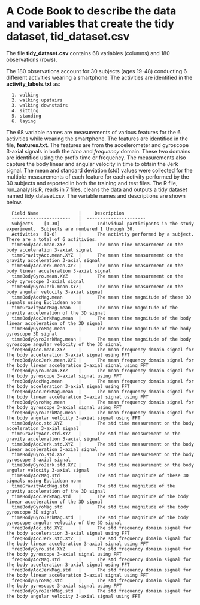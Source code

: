 # A Code Book to describe the data and variables that create the tidy dataset, tid_dataset.csv

The file **tidy_dataset.csv** contains 68 variables (columns) and 180 observations (rows).

The 180 observations account for 30 subjects (ages 19-48) conducting 6 different activities wearing a smartphone. The activities are identified in the **activity_labels.txt** as:

      1. walking
      2. walking upstairs
      3. walking downstairs
      4. sitting
      5. standing
      6. laying
      
The 68 variable names are measurements of various features for the 6 activities while wearing the smartphone. The features are identified in the file, **features.txt**.  The features are from the accelerometer and gyroscope 3-axial signals in both the *time* and *frequency* domain. These two domains are identified using the prefix time or frequency. The measurements also capture the body linear and angular velocity in time to obtain the Jerk signal.  The mean and standard deviation (std) values were collected for the multiple measurements of each feature for each activity performed by the 30 subjects and reported in both the training and test files.  The R file, run_analysis.R, reads in 7 files, cleans the data and outputs a tidy dataset named tidy_dataset.csv.  The variable names and descriptions are shown below.

      Field Name               |     Description
      ----------------------   |  ----------------------
      Subjects    [1-30]       |      Individual participants in the study experiment.  Subjects are numbered 1 through 30.
      Activities  [1-6]        |      The activity performed by a subject.  There are a total of 6 actitivies.
      timeBodyAcc.mean.XYZ     |      The mean time measurement on the body acceleration 3-axial signal 
      timeGravityAcc.mean.XYZ  |      The mean time measurement on the gravity acceleration 3-axial signal
      timeBodyAccJerk.mean.XYZ |      The mean time measurement on the body linear acceleration 3-axial signal
      timeBodyGyro.mean.XYZ    |      The mean time measurement on the body gyroscope 3-axial signal
      timeBodyGyroJerk.mean.XYZ|      The mean time measurement on the body angular velocity 3-axial signal
      timeBodyAccMag.mean      |      The mean time magnitude of these 3D signals using Euclidean norm 
      timeGravityAccMag.mean   |      The mean time magnitude of the gravity acceleration of the 3D signal
      timeBodyAccJerkMag.mean  |      The mean time magnitude of the body linear acceleration of the 3D signal      
      timeBodyGyroMag.mean     |      The mean time magnitude of the body gyroscope 3D signal      
      timeBodyGyroJerkMag.mean |      The mean time magnitude of the body gyroscope angular velocity of the 3D signal      
      freqBodyAcc.mean.XYZ     |      The mean frequency domain signal for the body acceleration 3-axial signal using FFT
      freqBodyAccJerk.mean.XYZ |      The mean frequency domain signal for the body linear acceleration 3-axial signal using FFT
      freqBodyGyro.mean.XYZ    |      The mean frequency domain signal for the body gyroscope 3-axial signal using FFT
      freqBodyAccMag.mean      |      The mean frequency domain signal for the body acceleration 3-axial signal using FFT
      freqBodyAccJerkMag.mean  |      The mean frequency domain signal for the body linear acceleration 3-axial signal using FFT
      freqBodyGyroMag.mean     |      The mean frequency domain signal for the body gyroscope 3-axial signal using FFT
      freqBodyGyroJerkMag.mean |      The mean frequency domain signal for the body angular velocity 3-axial signal using FFT
      timeBodyAcc.std.XYZ      |      The std time measurement on the body acceleration 3-axial signal 
      timeGravityAcc.std.XYZ   |      The std time measurement on the gravity acceleration 3-axial signal
      timeBodyAccJerk.std.XYZ  |      The std time measurement on the body linear acceleration 3-axial signal
      timeBodyGyro.std.XYZ     |      The std time measurement on the body gyroscope 3-axial signal
      timeBodyGyroJerk.std.XYZ |      The std time measurement on the body angular velocity 3-axial signal
      timeBodyAccMag.std       |      The std time magnitude of these 3D signals using Euclidean norm 
      timeGravityAccMag.std    |      The std time magnitude of the gravity acceleration of the 3D signal
      timeBodyAccJerkMag.std   |      The std time magnitude of the body linear acceleration of the 3D signal      
      timeBodyGyroMag.std      |      The std time magnitude of the body gyroscope 3D signal      
      timeBodyGyroJerkMag.std  |      The std time magnitude of the body gyroscope angular velocity of the 3D signal      
      freqBodyAcc.std.XYZ      |      The std frequency domain signal for the body acceleration 3-axial signal using FFT
      freqBodyAccJerk.std.XYZ  |      The std frequency domain signal for the body linear acceleration 3-axial signal using FFT
      freqBodyGyro.std.XYZ     |      The std frequency domain signal for the body gyroscope 3-axial signal using FFT
      freqBodyAccMag.std       |      The std frequency domain signal for the body acceleration 3-axial signal using FFT
      freqBodyAccJerkMag.std   |      The std frequency domain signal for the body linear acceleration 3-axial signal using FFT
      freqBodyGyroMag.std      |      The std frequency domain signal for the body gyroscope 3-axial signal using FFT
      freqBodyGyroJerkMag.std  |      The std frequency domain signal for the body angular velocity 3-axial signal using FFT
      
   
      
      
      
      
      
      